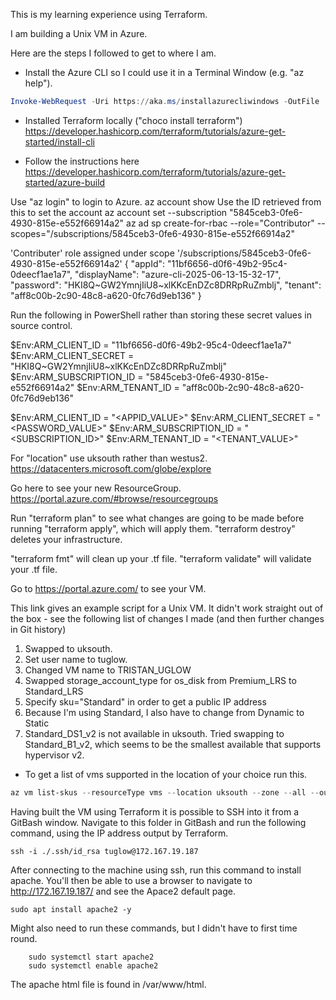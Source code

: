 This is my learning experience using Terraform.

I am building a Unix VM in Azure.

Here are the steps I followed to get to where I am.

  - Install the Azure CLI so I could use it in a Terminal Window (e.g. "az help").
  ```powershell
Invoke-WebRequest -Uri https://aka.ms/installazurecliwindows -OutFile .\AzureCLI.msi; Start-Process msiexec.exe -Wait -ArgumentList '/I AzureCLI.msi /quiet'; rm .\AzureCLI.msi
```

  - Installed Terraform locally ("choco install terraform") https://developer.hashicorp.com/terraform/tutorials/azure-get-started/install-cli

  - Follow the instructions here https://developer.hashicorp.com/terraform/tutorials/azure-get-started/azure-build

Use "az login" to login to Azure.
az account show
Use the ID retrieved from this to set the account
az account set --subscription "5845ceb3-0fe6-4930-815e-e552f66914a2"
az ad sp create-for-rbac --role="Contributor" --scopes="/subscriptions/5845ceb3-0fe6-4930-815e-e552f66914a2"

'Contributer' role assigned under scope '/subscriptions/5845ceb3-0fe6-4930-815e-e552f66914a2'
{
  "appId": "11bf6656-d0f6-49b2-95c4-0deecf1ae1a7",
  "displayName": "azure-cli-2025-06-13-15-32-17",
  "password": "HKI8Q~GW2YmnjIiU8~xlKKcEnDZc8DRRpRuZmblj",
  "tenant": "aff8c00b-2c90-48c8-a620-0fc76d9eb136"
}

Run the following in PowerShell rather than storing these secret values in source control.

$Env:ARM_CLIENT_ID = "11bf6656-d0f6-49b2-95c4-0deecf1ae1a7"
$Env:ARM_CLIENT_SECRET = "HKI8Q~GW2YmnjIiU8~xlKKcEnDZc8DRRpRuZmblj"
$Env:ARM_SUBSCRIPTION_ID = "5845ceb3-0fe6-4930-815e-e552f66914a2"
$Env:ARM_TENANT_ID = "aff8c00b-2c90-48c8-a620-0fc76d9eb136"



$Env:ARM_CLIENT_ID = "<APPID_VALUE>"
$Env:ARM_CLIENT_SECRET = "<PASSWORD_VALUE>"
$Env:ARM_SUBSCRIPTION_ID = "<SUBSCRIPTION_ID>"
$Env:ARM_TENANT_ID = "<TENANT_VALUE>"

For "location" use uksouth rather than westus2.
https://datacenters.microsoft.com/globe/explore


Go here to see your new ResourceGroup.
https://portal.azure.com/#browse/resourcegroups

Run "terraform plan" to see what changes are going to be made before running "terraform apply", which will apply them.
"terraform destroy" deletes your infrastructure.

"terraform fmt" will clean up your .tf file.
"terraform validate" will validate your .tf file.


Go to https://portal.azure.com/ to see your VM.

This link gives an example script for a Unix VM. It didn't work straight out of the box - see the following list of changes I made (and then further changes in Git history)

1. Swapped to uksouth.
1. Set user name to tuglow.
1. Changed VM name to TRISTAN_UGLOW
1. Swapped storage_account_type for os_disk from Premium_LRS to Standard_LRS
1. Specify sku="Standard" in order to get a public IP address
1. Because I'm using Standard, I also have to change from Dynamic to Static
1. Standard_DS1_v2 is not available in uksouth. Tried swapping to Standard_B1_v2, which seems to be the smallest available that supports hypervisor v2.

  - To get a list of vms supported in the location of your choice run this.
```powershell
az vm list-skus --resourceType vms --location uksouth --zone --all --output table
```   

Having built the VM using Terraform it is possible to SSH into it from a GitBash window.
Navigate to this folder in GitBash and run the following command, using the IP address output by Terraform.
```gitbash
ssh -i ./.ssh/id_rsa tuglow@172.167.19.187
```

After connecting to the machine using ssh, run this command to install apache. You'll then be able to use a browser to navigate to http://172.167.19.187/ and see the Apace2 default page.
```
sudo apt install apache2 -y
```
Might also need to run these commands, but I didn't have to first time round.
```
	sudo systemctl start apache2
	sudo systemctl enable apache2
```

The apache html file is found in /var/www/html.